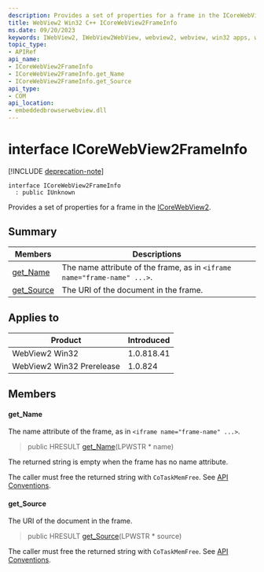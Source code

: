 ```yaml
---
description: Provides a set of properties for a frame in the ICoreWebView2.
title: WebView2 Win32 C++ ICoreWebView2FrameInfo
ms.date: 09/20/2023
keywords: IWebView2, IWebView2WebView, webview2, webview, win32 apps, win32, edge, ICoreWebView2, ICoreWebView2Controller, browser control, edge html, ICoreWebView2FrameInfo
topic_type: 
- APIRef
api_name:
- ICoreWebView2FrameInfo
- ICoreWebView2FrameInfo.get_Name
- ICoreWebView2FrameInfo.get_Source
api_type:
- COM
api_location:
- embeddedbrowserwebview.dll
---
```


# interface ICoreWebView2FrameInfo

[!INCLUDE [deprecation-note](../includes/deprecation-note.md)]

```
interface ICoreWebView2FrameInfo
  : public IUnknown
```

Provides a set of properties for a frame in the [ICoreWebView2](icorewebview2.md).

## Summary

 Members                        | Descriptions
--------------------------------|---------------------------------------------
[get_Name](#get_name) | The name attribute of the frame, as in `<iframe name="frame-name" ...>`.
[get_Source](#get_source) | The URI of the document in the frame.

## Applies to

Product                         | Introduced
--------------------------------|---------------------------------------------
WebView2 Win32            |    1.0.818.41
WebView2 Win32 Prerelease |    1.0.824

## Members

#### get_Name

The name attribute of the frame, as in `<iframe name="frame-name" ...>`.

> public HRESULT [get_Name](#get_name)(LPWSTR * name)

The returned string is empty when the frame has no name attribute.

The caller must free the returned string with `CoTaskMemFree`. See [API Conventions](/microsoft-edge/webview2/concepts/win32-api-conventions#strings).

#### get_Source

The URI of the document in the frame.

> public HRESULT [get_Source](#get_source)(LPWSTR * source)

The caller must free the returned string with `CoTaskMemFree`. See [API Conventions](/microsoft-edge/webview2/concepts/win32-api-conventions#strings).


